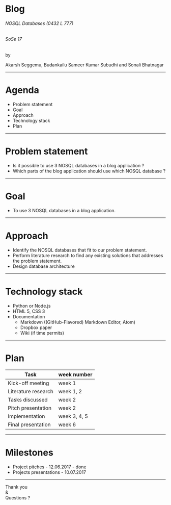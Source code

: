 
# Blog 

###### NOSQL Databases (0432 L 777)
###### SoSe 17

by

Akarsh Seggemu, Budankailu Sameer Kumar Subudhi and Sonali Bhatnagar

---

# Agenda
- Problem statement
- Goal
- Approach
- Technology stack
- Plan

---

# Problem statement
- Is it possible to use 3 NOSQL databases in a blog application ?
- Which parts of the blog application should use which NOSQL database ?

---

# Goal
- To use 3 NOSQL databases in a blog application.

---

# Approach
- Identify the NOSQL databases that fit to our problem statement.
- Perform literature research to find any existing solutions that addresses the problem statement.
- Design database architecture

---
# Technology stack
- Python or Node.js
- HTML 5, CSS 3
- Documentation
  - Markdown ((GitHub-Flavored) Markdown Editor, Atom)
  - Dropbox paper 
  - Wiki (if time permits)

---

# Plan
Task | week number
------------ | ------------- 
Kick-off meeting | week 1
Literature research | week 1, 2
Tasks discussed | week 2
Pitch presentation | week 2
Implementation | week 3, 4, 5
Final presentation | week 6

---

# Milestones
- Project pitches - 12.06.2017 - done
- Projects presentations - 10.07.2017

---

Thank you <br />
& <br />
Questions ?
